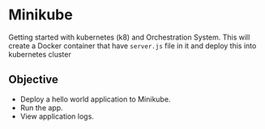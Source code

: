 # Minikube

Getting started with kubernetes (k8) and Orchestration System. This will create a Docker container that have `server.js` file in it and deploy this into kubernetes cluster

## Objective

* Deploy a hello world application to Minikube.
* Run the app.
* View application logs.
